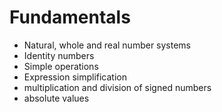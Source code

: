 # Fundamentals

- Natural, whole and real number systems
- Identity numbers
- Simple operations
- Expression simplification
- multiplication and division of signed numbers
- absolute values